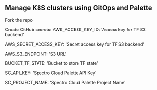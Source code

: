 ## Manage K8S clusters using GitOps and Palette

Fork the repo

Create GitHub secrets:
AWS_ACCESS_KEY_ID: 'Access key for TF S3 backend'

AWS_SECRET_ACCESS_KEY: 'Secret access key for TF S3 backend'

AWS_S3_ENDPOINT: 'S3 URL'

BUCKET_TF_STATE: 'Bucket to store TF state'

SC_API_KEY: 'Spectro Cloud Palette API Key'

SC_PROJECT_NAME: 'Spectro Cloud Palette Project Name'

